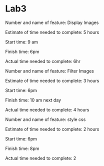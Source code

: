 
# Lab3

Number and name of feature: Display Images

Estimate of time needed to complete: 5 hours

Start time: 9 am 

Finish time: 6pm

Actual time needed to complete: 6hr

Number and name of feature: Filter Images

Estimate of time needed to complete: 3 hours

Start time: 6pm

Finish time: 10 am next day

Actual time needed to complete: 4 hours

Number and name of feature: style css

Estimate of time needed to complete: 2 hours

Start time: 6pm

Finish time: 8pm

Actual time needed to complete: 2